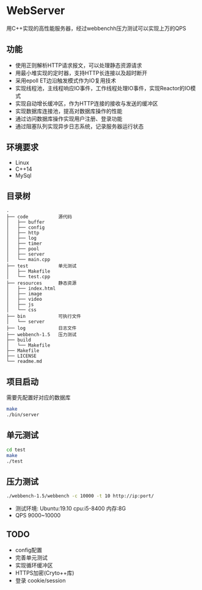 # WebServer
用C++实现的高性能服务器，经过webbenchh压力测试可以实现上万的QPS

## 功能
* 使用正则解析HTTP请求报文，可以处理静态资源请求
* 用最小堆实现的定时器，支持HTTP长连接以及超时断开
* 采用epoll ET边沿触发模式作为IO复用技术
* 实现线程池，主线程响应IO事件，工作线程处理IO事件，实现Reactor的IO模式
* 实现自动增长缓冲区，作为HTTP连接的接收与发送的缓冲区
* 实现数据库连接池，提高对数据库操作的性能
* 通过访问数据库操作实现用户注册、登录功能
* 通过阻塞队列实现异步日志系统，记录服务器运行状态

## 环境要求
* Linux
* C++14
* MySql

## 目录树
```
.
├── code           源代码
│   ├── buffer
│   ├── config
│   ├── http
│   ├── log
│   ├── timer
│   ├── pool
│   ├── server
│   └── main.cpp
├── test           单元测试
│   ├── Makefile
│   └── test.cpp
├── resources      静态资源
│   ├── index.html
│   ├── image
│   ├── video
│   ├── js
│   └── css
├── bin            可执行文件
│   └── server
├── log            日志文件
├── webbench-1.5   压力测试
├── build          
│   └── Makefile
├── Makefile
├── LICENSE
└── readme.md
```


## 项目启动
需要先配置好对应的数据库
```bash
make
./bin/server
```

## 单元测试
```bash
cd test
make
./test
```

## 压力测试
```bash
./webbench-1.5/webbench -c 10000 -t 10 http://ip:port/
```
* 测试环境: Ubuntu:19.10 cpu:i5-8400 内存:8G 
* QPS 9000~10000

## TODO
* config配置
* 完善单元测试
* 实现循环缓冲区
* HTTPS加密(Cryto++库)
* 登录 cookie/session


